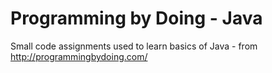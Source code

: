 # Programming by Doing - Java
 Small code assignments used to learn basics of Java - from http://programmingbydoing.com/ 
